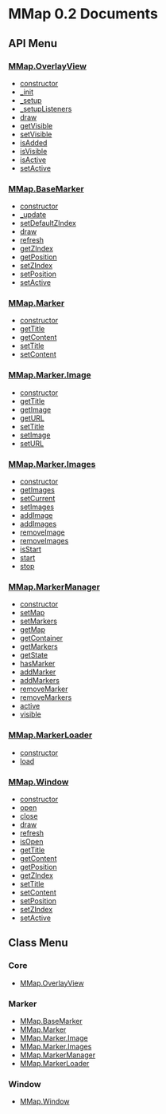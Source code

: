 # MMap 0.2 Documents

## API Menu

### <a href='mmap.overlayview.html#mmap.overlayview'>MMap.OverlayView</a>

* [constructor](mmap.overlayview.html#constructor "constructor")
* [_init](mmap.overlayview.html#_init "_init")
* [_setup](mmap.overlayview.html#_setup "_setup")
* [_setupListeners](mmap.overlayview.html#_setupListeners "_setupListeners")
* [draw](mmap.overlayview.html#draw "draw")
* [getVisible](mmap.overlayview.html#getVisible "getVisible")
* [setVisible](mmap.overlayview.html#setVisible "setVisible")
* [isAdded](mmap.overlayview.html#isAdded "isAdded")
* [isVisible](mmap.overlayview.html#isVisible "isVisible")
* [isActive](mmap.overlayview.html#isActive "isActive")
* [setActive](mmap.overlayview.html#setActive "setActive")


### <a href='mmap.basemarker.html#mmap.basemarker'>MMap.BaseMarker</a>

* [constructor](mmap.basemarker.html#constructor "constructor")
* [_update](mmap.basemarker.html#_update "_update")
* [setDefaultZIndex](mmap.basemarker.html#setDefaultZIndex "setDefaultZIndex")
* [draw](mmap.basemarker.html#draw "draw")
* [refresh](mmap.basemarker.html#refresh "refresh")
* [getZIndex](mmap.basemarker.html#getZIndex "getZIndex")
* [getPosition](mmap.basemarker.html#getPosition "getPosition")
* [setZIndex](mmap.basemarker.html#setZIndex "setZIndex")
* [setPosition](mmap.basemarker.html#setPosition "setPosition")
* [setActive](mmap.basemarker.html#setActive "setActive")


### <a href='mmap.marker.html#mmap.marker'>MMap.Marker</a>

* [constructor](mmap.marker.html#constructor "constructor")
* [getTitle](mmap.marker.html#getTitle "getTitle")
* [getContent](mmap.marker.html#getContent "getContent")
* [setTitle](mmap.marker.html#setTitle "setTitle")
* [setContent](mmap.marker.html#setContent "setContent")

### <a href='mmap.marker.image.html#mmap.marker.image'>MMap.Marker.Image</a>

* [constructor](mmap.marker.image.html#constructor "constructor")
* [getTitle](mmap.marker.image.html#getTitle "getTitle")
* [getImage](mmap.marker.image.html#getImage "getImage")
* [getURL](mmap.marker.image.html#getURL "getURL")
* [setTitle](mmap.marker.image.html#setTitle "setTitle")
* [setImage](mmap.marker.image.html#setImage "setImage")
* [setURL](mmap.marker.image.html#setURL "setURL")


### <a href='mmap.marker.images.html#mmap.marker.images'>MMap.Marker.Images</a>

* [constructor](mmap.marker.images.html#constructor "constructor")
* [getImages](mmap.marker.images.html#getImages "getImages")
* [setCurrent](mmap.marker.images.html#setCurrent "setCurrent")
* [setImages](mmap.marker.images.html#setImages "setImages")
* [addImage](mmap.marker.images.html#addImage "addImage")
* [addImages](mmap.marker.images.html#addImages "addImages")
* [removeImage](mmap.marker.images.html#removeImage "removeImage")
* [removeImages](mmap.marker.images.html#removeImages "removeImages")
* [isStart](mmap.marker.images.html#isStart "isStart")
* [start](mmap.marker.images.html#start "start")
* [stop](mmap.marker.images.html#stop "stop")


### <a href='mmap.markermanager.html#mmap.markermanager'>MMap.MarkerManager</a>

* [constructor](mmap.markermanager.html#constructor "constructor")
* [setMap](mmap.markermanager.html#setMap "setMap")
* [setMarkers](mmap.markermanager.html#setMarkers "setMarkers")
* [getMap](mmap.markermanager.html#getMap "getMap")
* [getContainer](mmap.markermanager.html#getContainer "getContainer")
* [getMarkers](mmap.markermanager.html#getMarkers "getMarkers")
* [getState](mmap.markermanager.html#getState "getState")
* [hasMarker](mmap.markermanager.html#hasMarker "hasMarker")
* [addMarker](mmap.markermanager.html#addMarker "addMarker")
* [addMarkers](mmap.markermanager.html#addMarkers "addMarkers")
* [removeMarker](mmap.markermanager.html#removeMarker "removeMarker")
* [removeMarkers](mmap.markermanager.html#removeMarkers "removeMarkers")
* [active](mmap.markermanager.html#active "active")
* [visible](mmap.markermanager.html#visible "visible")


### <a href='mmap.markerloader.html#mmap.markerloader'>MMap.MarkerLoader</a>

* [constructor](mmap.markerloader.html#constructor "constructor")
* [load](mmap.markerloader.html#load "load")


### <a href='mmap.window.html#mmap.window'>MMap.Window</a>

* [constructor](mmap.window.html#constructor "constructor")
* [open](mmap.window.html#open "open")
* [close](mmap.window.html#close "close")
* [draw](mmap.window.html#draw "draw")
* [refresh](mmap.window.html#refresh "refresh")
* [isOpen](mmap.window.html#isOpen "isOpen")
* [getTitle](mmap.window.html#getTitle "getTitle")
* [getContent](mmap.window.html#getContent "getContent")
* [getPosition](mmap.window.html#getPosition "getPosition")
* [getZIndex](mmap.window.html#getZIndex "getZIndex")
* [setTitle](mmap.window.html#setTitle "setTitle")
* [setContent](mmap.window.html#setContent "setContent")
* [setPosition](mmap.window.html#setPosition "setPosition")
* [setZIndex](mmap.window.html#setZIndex "setZIndex")
* [setActive](mmap.window.html#setActive "setActive")










































## Class Menu

### Core

* <a href='mmap.overlayview.html#mmap.overlayview'>MMap.OverlayView</a>

### Marker

* <a href='mmap.basemarker.html#mmap.basemarker'>MMap.BaseMarker</a>
* <a href='mmap.marker.html#mmap.marker'>MMap.Marker</a>
* <a href='mmap.marker.image.html#mmap.marker.image'>MMap.Marker.Image</a>
* <a href='mmap.marker.images.html#mmap.marker.images'>MMap.Marker.Images</a>
* <a href='mmap.markermanager.html#mmap.markermanager'>MMap.MarkerManager</a>
* <a href='mmap.markerloader.html#mmap.markerloader'>MMap.MarkerLoader</a>

### Window

* <a href='mmap.window.html#mmap.window'>MMap.Window</a>

